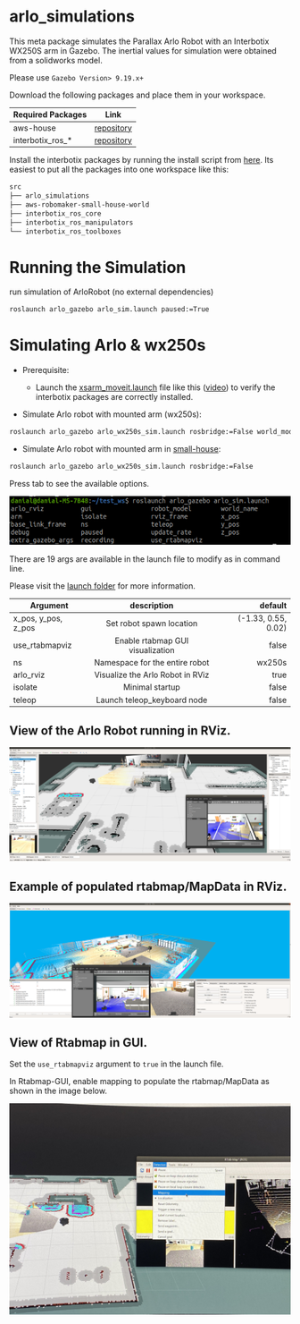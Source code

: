 # arlo_simulations
This meta package simulates the Parallax Arlo Robot with an Interbotix WX250S arm in Gazebo. The inertial values for simulation were obtained from a solidworks model.  

Please use `Gazebo Version> 9.19.x+`

Download the following packages and place them in your workspace.

|Required Packages    |  Link                                                                                   |
|--------------       | ----------                                                                              |
| aws-house           | [repository](https://github.com/aws-robotics/aws-robomaker-small-house-world)           |
| interbotix_ros_*    | [repository](https://github.com/aws-robotics/aws-robomaker-small-house-world)           |

Install the interbotix packages by running the install script from [here](https://github.com/Interbotix/interbotix_ros_manipulators/tree/main/interbotix_ros_xsarms/install/amd64). Its easiest to put all the packages into one workspace like this:

```
src
├── arlo_simulations
├── aws-robomaker-small-house-world
├── interbotix_ros_core
├── interbotix_ros_manipulators
└── interbotix_ros_toolboxes
```


# Running the Simulation
run simulation of ArloRobot (no external dependencies)
```bash
roslaunch arlo_gazebo arlo_sim.launch paused:=True
```
# Simulating Arlo & wx250s 
* Prerequisite:
  - Launch the [xsarm_moveit.launch](https://github.com/Interbotix/interbotix_ros_manipulators/blob/main/interbotix_ros_xsarms/interbotix_xsarm_moveit/launch/xsarm_moveit.launch) file like this ([video](https://youtu.be/k3zkgN7TYTE?t=455)) to verify the interbotix packages are correctly installed.

* Simulate Arlo robot with mounted arm (wx250s):
```bash
roslaunch arlo_gazebo arlo_wx250s_sim.launch rosbridge:=False world_modifier:=EMPTY
```
* Simulate Arlo robot with mounted arm in [small-house](https://github.com/aws-robotics/aws-robomaker-small-house-world):
```bash
roslaunch arlo_gazebo arlo_wx250s_sim.launch rosbridge:=False
```

Press tab to see the available options.

![This is an image](/resources/images/Press_tab_to_view_launch_args.png)

There are 19 args are available in the launch file to modify as in command line.

Please visit the [launch folder](/launch/README.md) for more information.

|Argument               | description                           | default                   |
|-----------------------|:-------------------------------------:|--------------------------:|
|x_pos, y_pos, z_pos    | Set robot spawn location              | (-1.33, 0.55, 0.02)       |
|use_rtabmapviz         | Enable rtabmap GUI visualization      | false                     |
|ns                     | Namespace for the entire robot        | wx250s                    |
|arlo_rviz              | Visualize the Arlo Robot in RViz      | true                      |
|isolate                | Minimal startup                       | false                     |
|teleop                 | Launch teleop_keyboard node           | false                     |




## View of the Arlo Robot running in RViz.
![This is an image](/resources/images/rviz_gazebo.png)

## Example of populated rtabmap/MapData in RViz.
![This is an image](/resources/images/MapData_after_mapping.png)

## View of Rtabmap in GUI.
Set the `use_rtabmapviz` argument to `true` in the launch file.

In Rtabmap-GUI, enable mapping to populate the rtabmap/MapData as shown in the image below.

![This is an image](/resources/images/rtabmapviz_enable_mapping.jpg)


